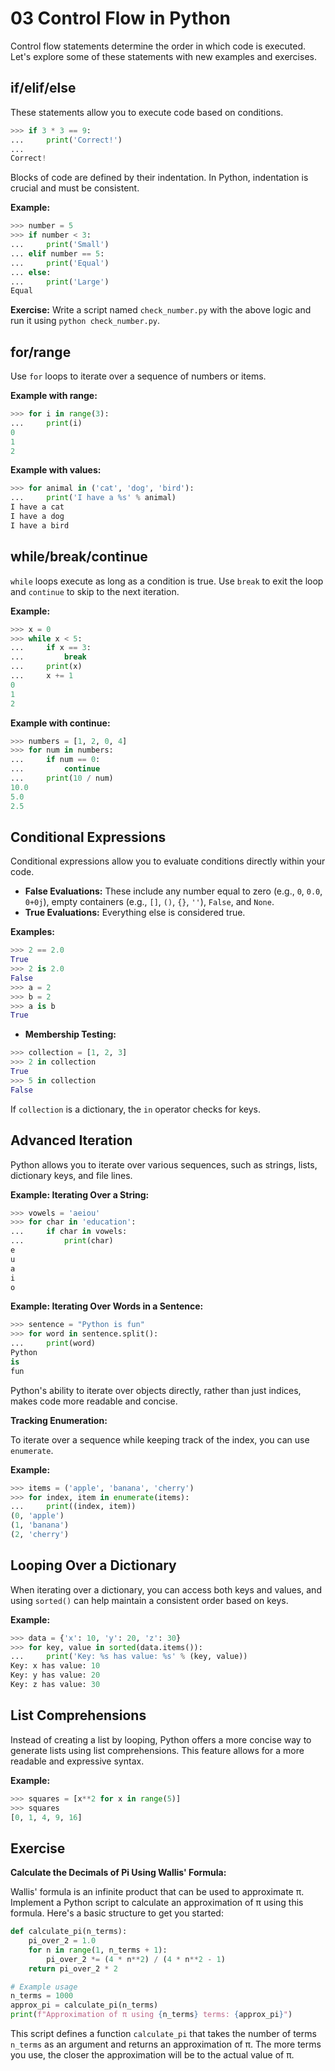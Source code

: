 # 03 Control Flow in Python

Control flow statements determine the order in which code is executed. Let's explore some of these statements with new examples and exercises.

## if/elif/else

These statements allow you to execute code based on conditions.

```python
>>> if 3 * 3 == 9:
...     print('Correct!')
...
Correct!
```

Blocks of code are defined by their indentation. In Python, indentation is crucial and must be consistent.

**Example:**

```python
>>> number = 5
>>> if number < 3:
...     print('Small')
... elif number == 5:
...     print('Equal')
... else:
...     print('Large')
Equal
```

**Exercise:** Write a script named `check_number.py` with the above logic and run it using `python check_number.py`.

## for/range

Use `for` loops to iterate over a sequence of numbers or items.

**Example with range:**

```python
>>> for i in range(3):
...     print(i)
0
1
2
```

**Example with values:**

```python
>>> for animal in ('cat', 'dog', 'bird'):
...     print('I have a %s' % animal)
I have a cat
I have a dog
I have a bird
```

## while/break/continue

`while` loops execute as long as a condition is true. Use `break` to exit the loop and `continue` to skip to the next iteration.

**Example:**

```python
>>> x = 0
>>> while x < 5:
...     if x == 3:
...         break
...     print(x)
...     x += 1
0
1
2
```

**Example with continue:**

```python
>>> numbers = [1, 2, 0, 4]
>>> for num in numbers:
...     if num == 0:
...         continue
...     print(10 / num)
10.0
5.0
2.5
```

## Conditional Expressions

Conditional expressions allow you to evaluate conditions directly within your code.

* **False Evaluations:** These include any number equal to zero (e.g., `0`, `0.0`, `0+0j`), empty containers (e.g., `[]`, `()`, `{}`, `''`), `False`, and `None`.
* **True Evaluations:** Everything else is considered true.

**Examples:**

```python
>>> 2 == 2.0
True
>>> 2 is 2.0
False
>>> a = 2
>>> b = 2
>>> a is b
True
```

* **Membership Testing:**

```python
>>> collection = [1, 2, 3]
>>> 2 in collection
True
>>> 5 in collection
False
```

If `collection` is a dictionary, the `in` operator checks for keys.

## Advanced Iteration

Python allows you to iterate over various sequences, such as strings, lists, dictionary keys, and file lines.

**Example: Iterating Over a String:**

```python
>>> vowels = 'aeiou'
>>> for char in 'education':
...     if char in vowels:
...         print(char)
e
u
a
i
o
```

**Example: Iterating Over Words in a Sentence:**

```python
>>> sentence = "Python is fun"
>>> for word in sentence.split():
...     print(word)
Python
is
fun
```

Python's ability to iterate over objects directly, rather than just indices, makes code more readable and concise.

**Tracking Enumeration:**

To iterate over a sequence while keeping track of the index, you can use `enumerate`.

**Example:**

```python
>>> items = ('apple', 'banana', 'cherry')
>>> for index, item in enumerate(items):
...     print((index, item))
(0, 'apple')
(1, 'banana')
(2, 'cherry')
```

## Looping Over a Dictionary

When iterating over a dictionary, you can access both keys and values, and using `sorted()` can help maintain a consistent order based on keys.

**Example:**

```python
>>> data = {'x': 10, 'y': 20, 'z': 30}
>>> for key, value in sorted(data.items()):
...     print('Key: %s has value: %s' % (key, value))
Key: x has value: 10
Key: y has value: 20
Key: z has value: 30
```

## List Comprehensions

Instead of creating a list by looping, Python offers a more concise way to generate lists using list comprehensions. This feature allows for a more readable and expressive syntax.

**Example:**

```python
>>> squares = [x**2 for x in range(5)]
>>> squares
[0, 1, 4, 9, 16]
```

## Exercise

**Calculate the Decimals of Pi Using Wallis' Formula:**

Wallis' formula is an infinite product that can be used to approximate π. Implement a Python script to calculate an approximation of π using this formula. Here's a basic structure to get you started:

```python
def calculate_pi(n_terms):
    pi_over_2 = 1.0
    for n in range(1, n_terms + 1):
        pi_over_2 *= (4 * n**2) / (4 * n**2 - 1)
    return pi_over_2 * 2

# Example usage
n_terms = 1000
approx_pi = calculate_pi(n_terms)
print(f"Approximation of π using {n_terms} terms: {approx_pi}")
```

This script defines a function `calculate_pi` that takes the number of terms `n_terms` as an argument and returns an approximation of π. The more terms you use, the closer the approximation will be to the actual value of π.
